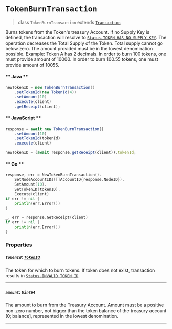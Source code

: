 # `TokenBurnTransaction`

> class `TokenBurnTransaction` extends [`Transaction`](reference/Transaction.md)

Burns tokens from the Token's treasury Account. If no Supply Key is defined, the transaction will resolve to
[`Status.TOKEN_HAS_NO_SUPPLY_KEY`](reference/Status.md#TOKEN_HAS_NO_SUPPLY_KEY).
The operation decreases the Total Supply of the Token. Total supply cannot go below zero.
The amount provided must be in the lowest denomination possible. Example:
Token A has 2 decimals. In order to burn 100 tokens, one must provide amount of 10000. In order to burn 100.55 tokens,
one must provide amount of 10055.

<!-- tabs:start -->

#### ** Java **

```java
newTokenID = new TokenBurnTransaction()
    .setTokenId(new TokenId(4))
    .setAmount(10)
    .execute(client)
    .getReceipt(client);
```

#### ** JavaScript **

```js
response = await new TokenBurnTransaction()
    .setAmount(10)
    .setTokenId(tokenId)
    .execute(client)

newTokenID = (await response.getReceipt(client)).tokenId;
```

#### ** Go **

```go
response, err = NewTokenBurnTransaction().
    SetNodeAccountIDs([]AccountID{response.NodeID}).
    SetAmount(10).
    SetTokenID(tokenID).
    Execute(client)
if err != nil {
    println(err.Error())
}

_, err = response.GetReceipt(client)
if err != nil {
    println(err.Error())
}
```

<!-- tabs:end -->

### Properties

##### `tokenId`: [`TokenId`](reference/token/TokenId.md)

The token for which to burn tokens. If token does not exist, transaction results in
[`Status.INVALID_TOKEN_ID`](reference/Status.md#INVALID_TOKEN_ID).

---

##### `amount`: `Uint64`

The amount to burn from the Treasury Account. Amount must be a positive non-zero number, not bigger than the token
balance of the treasury account (0; balance], represented in the lowest denomination.

---
